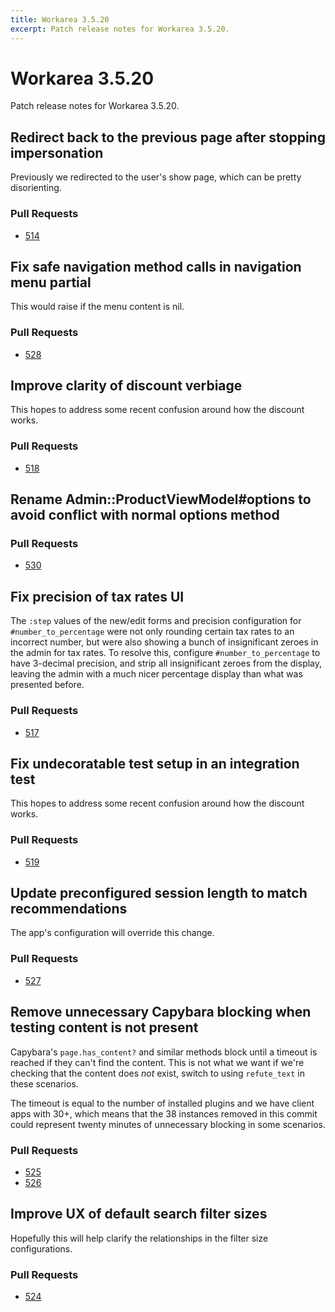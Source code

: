 ```yaml
---
title: Workarea 3.5.20
excerpt: Patch release notes for Workarea 3.5.20.
---
```


# Workarea 3.5.20

Patch release notes for Workarea 3.5.20.

## Redirect back to the previous page after stopping impersonation

Previously we redirected to the user's show page, which can be pretty
disorienting.

### Pull Requests

- [514](https://github.com/workarea-commerce/workarea/pull/514)

## Fix safe navigation method calls in navigation menu partial

This would raise if the menu content is nil.

### Pull Requests

- [528](https://github.com/workarea-commerce/workarea/pull/528)

## Improve clarity of discount verbiage

This hopes to address some recent confusion around how the discount
works.

### Pull Requests

- [518](https://github.com/workarea-commerce/workarea/pull/518)

## Rename Admin::ProductViewModel#options to avoid conflict with normal options method

### Pull Requests

- [530](https://github.com/workarea-commerce/workarea/pull/530)

## Fix precision of tax rates UI

The `:step` values of the new/edit forms and precision configuration for
`#number_to_percentage` were not only rounding certain tax rates to an
incorrect number, but were also showing a bunch of insignificant zeroes
in the admin for tax rates. To resolve this, configure
`#number_to_percentage` to have 3-decimal precision, and strip all
insignificant zeroes from the display, leaving the admin with a much
nicer percentage display than what was presented before.

### Pull Requests

- [517](https://github.com/workarea-commerce/workarea/pull/517)

## Fix undecoratable test setup in an integration test

This hopes to address some recent confusion around how the discount
works.

### Pull Requests

- [519](https://github.com/workarea-commerce/workarea/pull/519)

## Update preconfigured session length to match recommendations

The app's configuration will override this change.

### Pull Requests

- [527](https://github.com/workarea-commerce/workarea/pull/527)

## Remove unnecessary Capybara blocking when testing content is not present

Capybara's `page.has_content?` and similar methods block until a timeout
is reached if they can't find the content. This is not what we want if
we're checking that the content does *not* exist, switch to using
`refute_text` in these scenarios.

The timeout is equal to the number of installed plugins and we have
client apps with 30+, which means that the 38 instances removed in this
commit could represent twenty minutes of unnecessary blocking in some
scenarios.

### Pull Requests

- [525](https://github.com/workarea-commerce/workarea/pull/525)
- [526](https://github.com/workarea-commerce/workarea/pull/526)

## Improve UX of default search filter sizes

Hopefully this will help clarify the relationships in the filter size
configurations.

### Pull Requests

- [524](https://github.com/workarea-commerce/workarea/pull/524)
